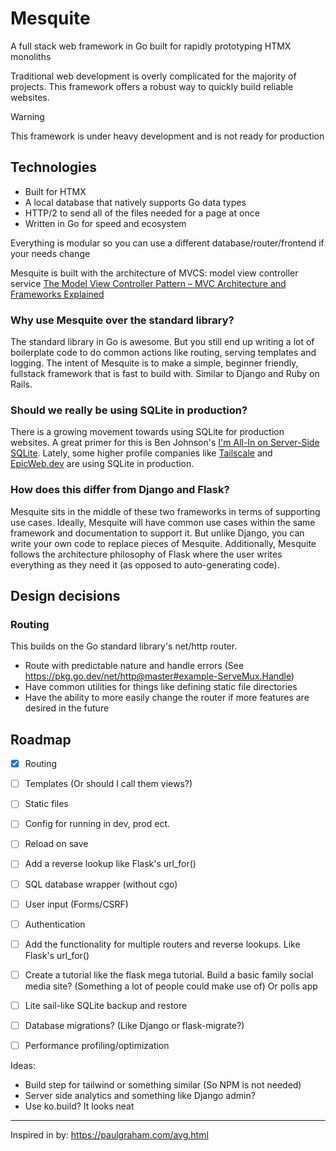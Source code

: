 # Mesquite
A full stack web framework in Go built for rapidly prototyping HTMX monoliths

Traditional web development is overly complicated for the majority of projects. This framework offers a robust way to quickly build reliable websites.

> [!WARNING]  
> This framework is under heavy development and is not ready for production

## Technologies
- Built for HTMX
- A local database that natively supports Go data types
- HTTP/2 to send all of the files needed for a page at once
- Written in Go for speed and ecosystem

Everything is modular so you can use a different database/router/frontend if your needs change

Mesquite is built with the architecture of MVCS: model view controller service [The Model View Controller Pattern – MVC Architecture and Frameworks Explained](https://www.freecodecamp.org/news/the-model-view-controller-pattern-mvc-architecture-and-frameworks-explained/)

### Why use Mesquite over the standard library?
The standard library in Go is awesome. But you still end up writing a lot of boilerplate code to do common actions like routing, serving templates and logging. The intent of Mesquite is to make a simple, beginner friendly, fullstack framework that is fast to build with. Similar to Django and Ruby on Rails.

### Should we really be using SQLite in production?
There is a growing movement towards using SQLite for production websites. A great primer for this is Ben Johnson's [I'm All-In on Server-Side SQLite](https://fly.io/blog/all-in-on-sqlite-litestream/).
Lately, some higher profile companies like [Tailscale](https://tailscale.com/blog/database-for-2022/) and [EpicWeb.dev](https://kentcdodds.com/blog/i-migrated-from-a-postgres-cluster-to-distributed-sqlite-with-litefs) are using SQLite in production.

### How does this differ from Django and Flask?
Mesquite sits in the middle of these two frameworks in terms of supporting use cases. Ideally, Mesquite will have common use cases within the same framework and documentation to support it. But unlike Django, you can write your own code to replace pieces of Mesquite. Additionally, Mesquite follows the architecture philosophy of Flask where the user writes everything as they need it (as opposed to auto-generating code).

## Design decisions
### Routing
This builds on the Go standard library's net/http router.
- Route with predictable nature and handle errors (See https://pkg.go.dev/net/http@master#example-ServeMux.Handle)
- Have common utilities for things like defining static file directories
- Have the ability to more easily change the router if more features are desired in the future

## Roadmap
- [x] Routing
- [ ] Templates (Or should I call them views?)
- [ ] Static files
- [ ] Config for running in dev, prod ect.
- [ ] Reload on save
- [ ] Add a reverse lookup like Flask's url_for()
- [ ] SQL database wrapper (without cgo)
- [ ] User input (Forms/CSRF)
- [ ] Authentication
- [ ] Add the functionality for multiple routers and reverse lookups. Like Flask's url_for()
- [ ] Create a tutorial like the flask mega tutorial. Build a basic family social media site? (Something a lot of people could make use of) Or polls app
- [ ] Lite sail-like SQLite backup and restore
- [ ] Database migrations? (Like Django or flask-migrate?)
- [ ] Performance profiling/optimization


Ideas:
- Build step for tailwind or something similar (So NPM is not needed)
- Server side analytics and something like Django admin?
- Use ko.build? It looks neat

---

Inspired in by: https://paulgraham.com/avg.html
